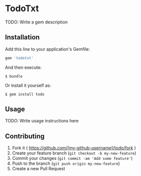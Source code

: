 # TodoTxt

TODO: Write a gem description

## Installation

Add this line to your application's Gemfile:

```ruby
gem 'todotxt'
```

And then execute:

    $ bundle

Or install it yourself as:

    $ gem install todo

## Usage

TODO: Write usage instructions here

## Contributing

1. Fork it ( https://github.com/[my-github-username]/todo/fork )
2. Create your feature branch (`git checkout -b my-new-feature`)
3. Commit your changes (`git commit -am 'Add some feature'`)
4. Push to the branch (`git push origin my-new-feature`)
5. Create a new Pull Request
